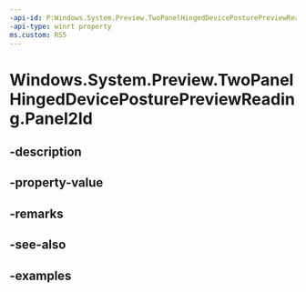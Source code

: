 ```yaml
---
-api-id: P:Windows.System.Preview.TwoPanelHingedDevicePosturePreviewReading.Panel2Id
-api-type: winrt property
ms.custom: RS5
---
```


<!-- Property syntax.
public string Panel2Id { get; }
-->

# Windows.System.Preview.TwoPanelHingedDevicePosturePreviewReading.Panel2Id

## -description

## -property-value

## -remarks

## -see-also

## -examples

